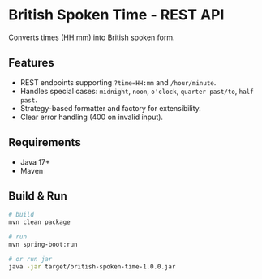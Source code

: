 # British Spoken Time - REST API

Converts times (HH:mm) into British spoken form.

## Features
- REST endpoints supporting `?time=HH:mm` and `/hour/minute`.
- Handles special cases: `midnight`, `noon`, `o'clock`, `quarter past/to`, `half past`.
- Strategy-based formatter and factory for extensibility.
- Clear error handling (400 on invalid input).

## Requirements
- Java 17+
- Maven

## Build & Run
```bash
# build
mvn clean package

# run
mvn spring-boot:run

# or run jar
java -jar target/british-spoken-time-1.0.0.jar
